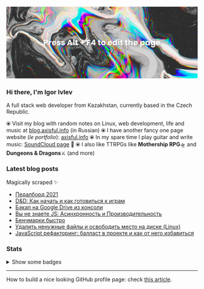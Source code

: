![](./hero-image.png)

### Hi there, I'm Igor Ivlev

A full stack web developer from Kazakhstan, currently based in the Czech Republic.

⦿ Visit my blog with random notes on Linux, web development, life and music at [blog.axisful.info](https://blog.axisful.info/) (in Russian)
⦿ I have another fancy one page website (_le portfolio_): [axisful.info](https://axisful.info/)
⦿ In my spare time I play guitar and write music: [SoundCloud page](https://soundcloud.com/igor-okto) 🎸
⦿ I also like TTRPGs like __Mothership RPG__🛸 and __Dungeons & Dragons__⚔️ (and more)


### Latest blog posts

Magically scraped ✨

<!-- BLOG-POST-LIST:START -->
- [Педалборд 2021](https://blog.axisful.info/guitar/pedalboard-2021)
- [D&amp;D: Как начать и как готовиться к играм](https://blog.axisful.info/ttrpg/dungeons-and-dragons-quick-start)
- [Бэкап на Google Drive из консоли](https://blog.axisful.info/snippets/linux-cli-google-drive)
- [Вы не знаете JS: Асинхронность и Производительность](https://blog.axisful.info/books-reviews/you-dont-know-js-async-optimization)
- [Бенчмарки быстро](https://blog.axisful.info/snippets/benchmarks)
- [Удалить ненужные файлы и освободить место на диске &lpar;Linux&rpar;](https://blog.axisful.info/snippets/linux-find-remove-unused-files)
- [JavaScript рефакторинг: балласт в проекте и как от него избавиться](https://blog.axisful.info/webdev/javascript-remove-dead-weight)
<!-- BLOG-POST-LIST:END -->



### Stats

<details>
  <summary>Show some badges</summary>

  <img src="https://github-readme-stats.vercel.app/api/top-langs?username=8kto&show_icons=true&locale=en&layout=compact" alt="8kto's languages" />

  <br />
  <img src="https://github-readme-stats.vercel.app/api?username=8kto&show_icons=true&locale=en&count_private=true&layout=compact&hide=stars,contribs" alt="8kto's GitHub stats" />

  <br />
  <img src="https://github-readme-streak-stats.herokuapp.com/?user=8kto&layout=compact" alt="8kto's GitHub stats" />

</details>

----

How to build a nice looking GitHub profile page: check [this article](https://dev.to/supritha/how-to-have-an-awesome-github-profile-1969).
